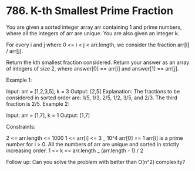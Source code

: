 # 786. K-th Smallest Prime Fraction

You are given a sorted integer array arr containing 1 and prime numbers, where all the integers of arr are unique. You are also given an integer k.

For every i and j where 0 <= i < j < arr.length, we consider the fraction arr[i] / arr[j].

Return the kth smallest fraction considered. Return your answer as an array of integers of size 2, where answer[0] == arr[i] and answer[1] == arr[j].

Example 1:

Input: arr = [1,2,3,5], k = 3
Output: [2,5]
Explanation: The fractions to be considered in sorted order are:
1/5, 1/3, 2/5, 1/2, 3/5, and 2/3.
The third fraction is 2/5.
Example 2:

Input: arr = [1,7], k = 1
Output: [1,7]

Constraints:

2 <= arr.length <= 1000
1 <= arr[i] <= 3 _ 10^4
arr[0] == 1
arr[i] is a prime number for i > 0.
All the numbers of arr are unique and sorted in strictly increasing order.
1 <= k <= arr.length _ (arr.length - 1) / 2

Follow up: Can you solve the problem with better than O(n^2) complexity?
